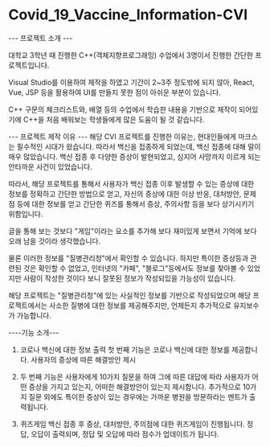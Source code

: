 # Covid_19_Vaccine_Information-CVI
--- 프로젝트 소개 ---

대학교 3학년 때 진행한 C++(객체지향프로그래밍) 수업에서
3명이서 진행한 간단한 프로젝트입니다.

Visual Studio를 이용하여 제작을 하였고
기간이 2~3주 정도밖에 되지 않아, React, Vue, JSP 등을 활용하여 UI를 만들지 못한 점이
아쉬운 부분이 있습니다.

C++ 구문의 체크리스트와, 배열 등의 수업에서 학습한 내용을 기반으로 제작이 되어있기에
C++을 처음 배워보는 학생들에게 많은 도움이 될 것 같습니다.

--- 프로젝트 제작 이유 ---
해당 CVI 프로젝트를 진행한 이유는, 현대인들에게 마크스는 필수적인 시대가 왔습니다.
따라서 백신을 접종하게 되었는데, 백신 접종에 대해 말이 매우 많았습니다.
백신 접종 후 다양한 증상이 발현되었고, 심지어 사망까지 이르게 되는 안타까운 사건이 있었습니다.

따라서, 해당 프로젝트를 통해서 사용자가 백신 접종 이후 발생할 수 있는 증상에 대한 정보를 정확하고 간단한 방법으로 얻고, 자신의 증상에 대한 이상 반응, 대처방안, 문제점 등에 대한 정보를 얻고
간단한 퀴즈를 통해서 증상, 주의사항 등을 보다 상기시키기 위함입니다.

글을 통해 보는 것보다 "게임"이라는 요소를 추가해 보다 재미있게 보면서 기억에 보다 오래 남을 것이라 생각했습니다.

물론 이러한 정보를 "질병관리청"에서 확인할 수 있습니다.
하지만 특이한 증상등과 관련된 것은 확인할 수 없었고, 인터넷의 "카페", "블로그"등에서도 정보를 찾아볼 수 있었지만
사람이 작성한 것이다 보니 잘못된 정보가 작성되있을 가능성이 있습니다.

해당 프로젝트는 "질병관리청"에 있는 사실적인 정보를 기반으로 작성되었으며
해당 프로젝트에서는 사소한 질병에 대한 정보를 제공해주지만, 언제든지 추가적으로 유지보수가 가능합니다.

----기능 소개---
1. 코로나 백신에 대한 정보 출력
첫 번째 기능은 코로나 백신에 대한 정보를 제공합니다.
사용자의 증상에 따른 해결방안 제시

2. 두 번째 기능은 사용자에게 10가지 질문을 하여 그에 따른 대답에 따라 사용자가 어떤 증상을 가지고 있는지, 어떠한 해결방안이 있는지 제시합니다.
추가적으로 10가지 질문 외에도 특이한 증상이 있는 경우에는 가까운 병원을 방문하라는 멘트가 출력됩니다.

3. 퀴즈게임
백신 접종 후 증상, 대처방안, 주의점에 대한 퀴즈게임이 진행됩니다.
정답, 오답이 출력되며, 정답 및 오답에 따라 점수가 업데이트가 됩니다.
